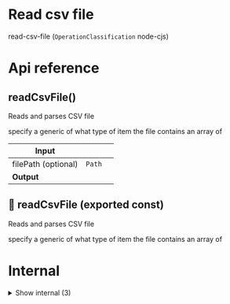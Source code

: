 # Read csv file

read-csv-file (`OperationClassification` node-cjs)



# Api reference

## readCsvFile()

Reads and parses CSV file

specify a generic of what type of item the file contains an array of


| Input      |    |    |
| ---------- | -- | -- |
| filePath (optional) | `Path` |  |
| **Output** |    |    |



## 📄 readCsvFile (exported const)

Reads and parses CSV file

specify a generic of what type of item the file contains an array of

# Internal

<details><summary>Show internal (3)</summary>
    
  # readCsvFileSync()

Reads and parses CSV file

specify a generic of what type of item the file contains an array of


| Input      |    |    |
| ---------- | -- | -- |
| filePath | `Path` |  |
| **Output** | {  }[]   |    |



## 📄 readCsvFileSync (exported const)

Reads and parses CSV file

specify a generic of what type of item the file contains an array of


## 📄 test (exported const)

  </details>

